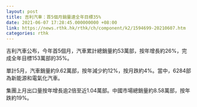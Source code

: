 ```yaml
---
layout: post
title: 吉利汽車：首5個月銷量達全年目標35%
date: 2021-06-07 17:28:45.000000000 +08:00
link: https://news.rthk.hk/rthk/ch/component/k2/1594699-20210607.htm
categories: rthk
---
```


吉利汽車公布，今年首5個月，汽車累計總銷量約53萬部，按年增長約26%，完成全年目標153萬部的35%。

單計5月，汽車銷量約9.62萬部，按年減少約12%，按月跌約4%。當中，6284部為新能源和電氣化汽車。

集團上月出口量按年增長逾2倍至近1.04萬部。中國市場總銷量約8.58萬部，按年跌約19%。
